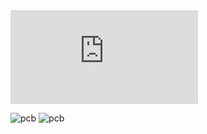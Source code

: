 
<embed src="https://github.com/FBanna/Clock_pcb/releases/latest/download/clock.pdf">


![pcb](https://github.com/FBanna/Clock_pcb/releases/latest/download/top.png)
![pcb](https://github.com/FBanna/Clock_pcb/releases/latest/download/bottom.png)
